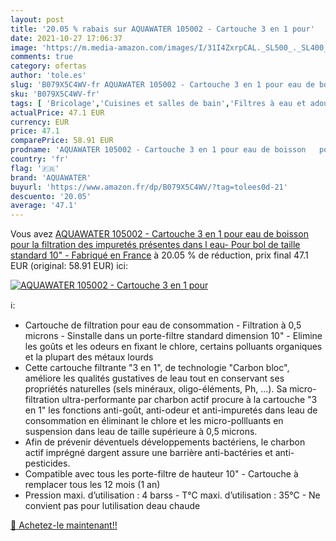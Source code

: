 ```yaml
---
layout: post
title: '20.05 % rabais sur AQUAWATER 105002 - Cartouche 3 en 1 pour'
date: 2021-10-27 17:06:37
image: 'https://m.media-amazon.com/images/I/31I4ZxrpCAL._SL500_._SL400_.jpg'
comments: true
category: ofertas
author: 'tole.es'
slug: 'B079X5C4WV-fr AQUAWATER 105002 - Cartouche 3 en 1 pour eau de boisson...'
sku: 'B079X5C4WV-fr'
tags: [ 'Bricolage','Cuisines et salles de bain','Filtres à eau et adoucisseurs','Filtres à eau sous éviers','aquawater', ]
actualPrice: 47.1 EUR
currency: EUR
price: 47.1
comparePrice: 58.91 EUR
prodname: 'AQUAWATER 105002 - Cartouche 3 en 1 pour eau de boisson   pour la filtration des impuretés présentes dans l eau- Pour bol de taille standard 10" - Fabriqué en France'
country: 'fr'
flag: '🇫🇷'
brand: 'AQUAWATER'
buyurl: 'https://www.amazon.fr/dp/B079X5C4WV/?tag=tolees0d-21'
descuento: '20.05'
average: '47.1'
---
```


Vous avez [AQUAWATER 105002 - Cartouche 3 en 1 pour eau de boisson   pour la filtration des impuretés présentes dans l eau- Pour bol de taille standard 10" - Fabriqué en France](https://www.amazon.fr/dp/B079X5C4WV/?tag=tolees0d-21)  à  20.05 % de réduction, prix final  47.1 EUR (original: 58.91 EUR) ici:

[![AQUAWATER 105002 - Cartouche 3 en 1 pour](https://m.media-amazon.com/images/I/31I4ZxrpCAL._SL500_._SL400_.jpg)](https://www.amazon.fr/dp/B079X5C4WV/?tag=tolees0d-21)

ℹ️:

- Cartouche de filtration pour eau de consommation - Filtration à 0,5 microns - Sinstalle dans un porte-filtre standard dimension 10" - Elimine les goûts et les odeurs en fixant le chlore, certains polluants organiques et la plupart des métaux lourds
- Cette cartouche filtrante "3 en 1", de technologie "Carbon bloc", améliore les qualités gustatives de leau tout en conservant ses propriétés naturelles (sels minéraux, oligo-éléments, Ph, ...). Sa micro-filtration ultra-performante par charbon actif procure à la cartouche "3 en 1" les fonctions anti-goût, anti-odeur et anti-impuretés dans leau de consommation en éliminant le chlore et les micro-pollluants en suspension dans leau de taille supérieure à 0,5 microns.
- Afin de prévenir déventuels développements bactériens, le charbon actif imprégné dargent assure une barrière anti-bactéries et anti-pesticides.
- Compatible avec tous les porte-filtre de hauteur 10" - Cartouche à remplacer tous les 12 mois (1 an)
- Pression maxi. d’utilisation : 4 barss - T°C maxi. d’utilisation : 35°C - Ne convient pas pour lutilisation deau chaude

[🛒 Achetez-le maintenant!!](https://www.amazon.fr/dp/B079X5C4WV/?tag=tolees0d-21)
